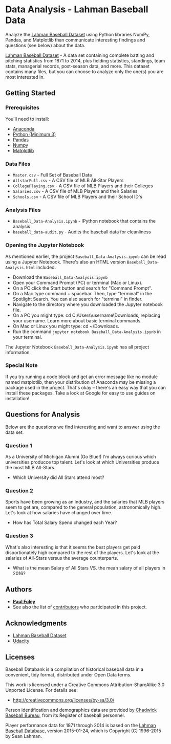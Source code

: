 # Data Analysis - Lahman Baseball Data

Analyze the [Lahman Baseball Dataset](http://www.seanlahman.com/baseball-archive/statistics/) using Python libraries NumPy, Pandas, and Matplotlib than communicate interesting findings and questions (see below) about the data.

[Lahman Baseball Dataset](http://www.seanlahman.com/baseball-archive/statistics/) - A data set containing complete batting and pitching statistics from 1871 to 2014, plus fielding statistics, standings, team stats, managerial records, post-season data, and more. This dataset contains many files, but you can choose to analyze only the one(s) you are most interested in.


## Getting Started

### Prerequisites
You'll need to install:

* [Anaconda](https://www.continuum.io/downloads)
* [Python (Minimum 3)](https://www.continuum.io/blog/developer-blog/python-3-support-anaconda)
* [Pandas](https://anaconda.org/anaconda/pandas)
* [Numpy](https://anaconda.org/anaconda/numpy)
* [Matplotlib](https://anaconda.org/anaconda/matplotlib)


### Data Files
* `Master.csv` - Full Set of Baseball Data
* `AllstarFull.csv` - A CSV file of MLB All-Star Players
* `CollegePlaying.csv` - A CSV file of MLB Players and their Colleges
* `Salaries.csv` - A CSV file of MLB Players and their Salaries
* `Schools.csv` - A CSV file of MLB Players and their School ID's


### Analysis Files

* `Baseball_Data-Analysis.ipynb` - IPython notebook that contains the analysis
* `baseball_data-audit.py` - Audits the baseball data for cleanliness

### Opening the Jupyter Notebook
As mentioned earlier, the project `Baseball_Data-Analysis.ipynb` can be read using a Jupyter Notebook. There's also an HTML version `Baseball_Data-Analysis.html` included.

* Download the `Baseball_Data-Analysis.ipynb`
* Open your Command Prompt (PC) or terminal (Mac or Linux).
* On a PC click the Start button and search for "Command Prompt".
* On a Mac type command + spacebar. Then, type "terminal" in the Spotlight Search. You can also search for "terminal" in finder.
* Navigate to the directory where you downloaded the Jupyter notebook file.
* On a PC you might type: cd C:\Users\username\Downloads\, replacing your username. Learn more about basic terminal commands.
* On Mac or Linux you might type: cd ~/Downloads.
* Run the command `jupyter notebook Baseball_Data-Analysis.ipynb` in your terminal.

The Jupyter Notebook `Baseball_Data-Analysis.ipynb` has all project information.

### Special Note
If you try running a code block and get an error message like no module named matplotlib, then your distribution of Anaconda may be missing a package used in the project. That's okay – there's an easy way that you can install these packages. Take a look at Google for easy to use guides on installation!


## Questions for Analysis
Below are the questions we find interesting and want to answer using the data set. 

### Question 1
As a University of Michigan Alumni (Go Blue!) I'm always curious which universities producce top talent. Let's look at which Universities produce the most MLB All-Stars.

* Which University did All Stars attend most?

### Question 2
Sports have been growing as an industry, and the salaries that MLB players seem to get are, compared to the general population, astronomically high. Let's look at how salaries have changed over time.

* How has Total Salary Spend changed each Year? 

### Question 3
What's also interesting is that it seems the best players get paid disportionately high compared to the rest of the players. Let's look at the salaries of All-Stars versus the average counterparts.

* What is the mean Salary of All Stars VS. the mean salary of all players in 2016?


## Authors

* [**Paul Foley**](https://github.com/paulfoley)
* See also the list of [contributors](https://github.com/paulfoley/data-analyst/tree/master/Baseball_Data-Analysis) who participated in this project.


## Acknowledgments

* [Lahman Baseball Dataset](http://www.seanlahman.com/baseball-archive/statistics/)
* [Udacity](https://www.udacity.com/)


## Licenses
Baseball Databank is a compilation of historical baseball data in a convenient, tidy format, distributed under Open Data terms.

This work is licensed under a Creative Commons Attribution-ShareAlike 3.0 Unported License. For details see:
* http://creativecommons.org/licenses/by-sa/3.0/

Person identification and demographics data are provided by [Chadwick Baseball Bureau](http://www.chadwick-bureau.com), from its Register of baseball personnel.

Player performance data for 1871 through 2014 is based on the [Lahman Baseball Database](http://www.seanlahman.com/baseball-archive/statistics/), version 2015-01-24, which is Copyright (C) 1996-2015 by Sean Lahman.